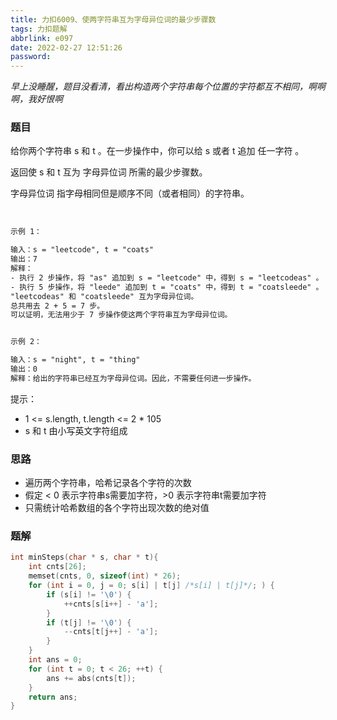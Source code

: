 ```yaml
---
title: 力扣6009、使两字符串互为字母异位词的最少步骤数
tags: 力扣题解
abbrlink: e097
date: 2022-02-27 12:51:26
password:
---
```


*早上没睡醒，题目没看清，看出构造两个字符串每个位置的字符都互不相同，啊啊啊，我好恨啊*



### 题目


给你两个字符串 s 和 t 。在一步操作中，你可以给 s 或者 t 追加 任一字符 。

返回使 s 和 t 互为 字母异位词 所需的最少步骤数。

字母异位词 指字母相同但是顺序不同（或者相同）的字符串。

 
~~~tex
示例 1：

输入：s = "leetcode", t = "coats"
输出：7
解释：
- 执行 2 步操作，将 "as" 追加到 s = "leetcode" 中，得到 s = "leetcodeas" 。
- 执行 5 步操作，将 "leede" 追加到 t = "coats" 中，得到 t = "coatsleede" 。
"leetcodeas" 和 "coatsleede" 互为字母异位词。
总共用去 2 + 5 = 7 步。
可以证明，无法用少于 7 步操作使这两个字符串互为字母异位词。
~~~

~~~tex

示例 2：

输入：s = "night", t = "thing"
输出：0
解释：给出的字符串已经互为字母异位词。因此，不需要任何进一步操作。

~~~

提示：

* 1 <= s.length, t.length <= 2 * 105
* s 和 t 由小写英文字符组成



### 思路


* 遍历两个字符串，哈希记录各个字符的次数
* 假定 < 0 表示字符串s需要加字符，>0 表示字符串t需要加字符
* 只需统计哈希数组的各个字符出现次数的绝对值





### 题解

~~~c
int minSteps(char * s, char * t){
    int cnts[26];
    memset(cnts, 0, sizeof(int) * 26);
    for (int i = 0, j = 0; s[i] | t[j] /*s[i] | t[j]*/; ) {
        if (s[i] != '\0') {
            ++cnts[s[i++] - 'a'];
        }
        if (t[j] != '\0') {
            --cnts[t[j++] - 'a'];
        }
    }
    int ans = 0;
    for (int t = 0; t < 26; ++t) {
        ans += abs(cnts[t]);
    }
    return ans;
}

~~~
